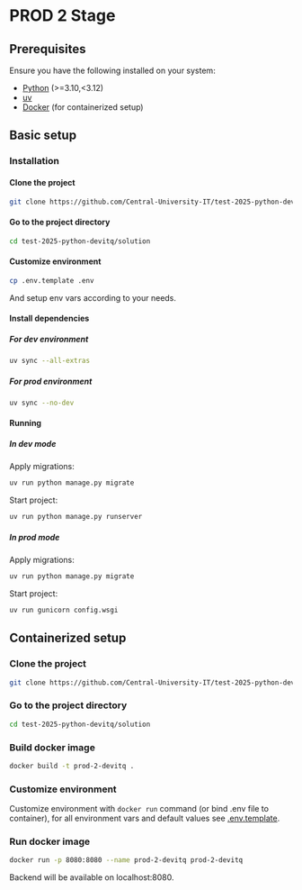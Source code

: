 # PROD 2 Stage

## Prerequisites

Ensure you have the following installed on your system:

- [Python](https://www.python.org/) (>=3.10,<3.12)
- [uv](https://docs.astral.sh/uv/)
- [Docker](https://www.docker.com/) (for containerized setup)

## Basic setup

### Installation

#### Clone the project

```bash
git clone https://github.com/Central-University-IT/test-2025-python-devitq
```

#### Go to the project directory

```bash
cd test-2025-python-devitq/solution
```

#### Customize environment

```bash
cp .env.template .env
```

And setup env vars according to your needs.

#### Install dependencies

##### For dev environment

```bash
uv sync --all-extras
```

##### For prod environment

```bash
uv sync --no-dev
```

#### Running

##### In dev mode

Apply migrations:

```bash
uv run python manage.py migrate
```

Start project:

```bash
uv run python manage.py runserver
```

##### In prod mode

Apply migrations:

```bash
uv run python manage.py migrate
```

Start project:

```bash
uv run gunicorn config.wsgi
```

## Containerized setup

### Clone the project

```bash
git clone https://github.com/Central-University-IT/test-2025-python-devitq
```

### Go to the project directory

```bash
cd test-2025-python-devitq/solution
```

### Build docker image

```bash
docker build -t prod-2-devitq .
```

### Customize environment

Customize environment with `docker run` command (or bind .env file to container), for all environment vars and default values see [.env.template](./.env.template).

### Run docker image

```bash
docker run -p 8080:8080 --name prod-2-devitq prod-2-devitq
```

Backend will be available on localhost:8080.
